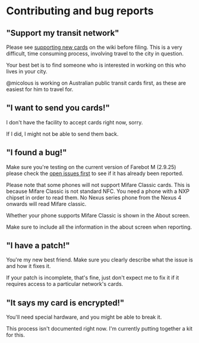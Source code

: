 # Contributing and bug reports

## "Support my transit network"

Please see [supporting new cards](https://github.com/micolous/farebot/wiki/New-cards) on the wiki before filing.  This is a very difficult, time consuming process, involving travel to the city in question.

Your best bet is to find someone who is interested in working on this who lives in your city.

@micolous is working on Australian public transit cards first, as these are easiest for him to travel for.

## "I want to send you cards!"

I don't have the facility to accept cards right now, sorry.

If I did, I might not be able to send them back.

## "I found a bug!"

Make sure you're testing on the current version of Farebot M (2.9.25) please check the [open issues first](https://github.com/micolous/farebot/issues) to see if it has already been reported.

Please note that some phones will not support Mifare Classic cards.  This is because Mifare Classic is not standard NFC.  You need a phone with a NXP chipset in order to read them.  No Nexus series phone from the Nexus 4 onwards will read Mifare classic.

Whether your phone supports Mifare Classic is shown in the About screen.

Make sure to include all the information in the about screen when reporting.

## "I have a patch!"

You're my new best friend.  Make sure you clearly describe what the issue is and how it fixes it.

If your patch is incomplete, that's fine, just don't expect me to fix it if it requires access to a particular network's cards.

## "It says my card is encrypted!"

You'll need special hardware, and you might be able to break it.

This process isn't documented right now.  I'm currently putting together a kit for this.

